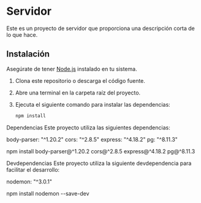 # Servidor

Este es un proyecto de servidor que proporciona una descripción corta de lo que hace.

## Instalación

Asegúrate de tener [Node.js](https://nodejs.org/) instalado en tu sistema.

1. Clona este repositorio o descarga el código fuente.
2. Abre una terminal en la carpeta raíz del proyecto.
3. Ejecuta el siguiente comando para instalar las dependencias:

   ```bash
   npm install

Dependencias
Este proyecto utiliza las siguientes dependencias:

body-parser: "^1.20.2"
cors: "^2.8.5"
express: "^4.18.2"
pg: "^8.11.3"

npm install body-parser@^1.20.2 cors@^2.8.5 express@^4.18.2 pg@^8.11.3


Devdependencias
Este proyecto utiliza la siguiente devdependencia para facilitar el desarrollo:

nodemon: "^3.0.1"

npm install nodemon --save-dev
